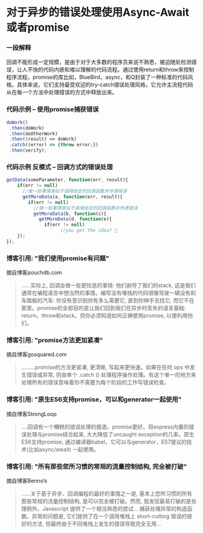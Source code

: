 # 对于异步的错误处理使用Async-Await或者promise


### 一段解释

回调不能形成一定规模，是由于对于大多数的程序员来说不熟悉，被迫随处检测错误，让人不快的代码内嵌和难以理解的代码流程。通过使用return和throw来控制程序流程，promise的库比如，BlueBird，async，和Q封装了一种标准的代码风格。具体来说，它们支持最受欢迎的try-catch错误处理风格，它允许主流程代码从在每一个方法中处理错误的方式中释放出来。


### 代码示例 – 使用promise捕获错误


```javascript
doWork()
 .then(doWork)
 .then(doOtherWork)
 .then((result) => doWork)
 .catch((error) => {throw error;})
 .then(verify);
```

### 代码示例 反模式 – 回调方式的错误处理

```javascript
getData(someParameter, function(err, result){
    if(err != null)
      //做一些事情类似于调用给定的回调函数并传递错误
      getMoreData(a, function(err, result){
        if(err != null)
          //做一些事情类似于调用给定的回调函数并传递错误
          getMoreData(b, function(c){ 
            getMoreData(d, function(e){ 
              if(err != null)
                    //you get the idea? 
    });
});
```

### 博客引用: "我们使用promise有问题"
摘自博客pouchdb.com
 
 > ……实际上, 回调会做一些更险恶的事情: 他们剥夺了我们的stack, 这是我们通常在编程语言中想当然的事情。编写没有堆栈的代码很像驾驶一辆没有刹车踏板的汽车: 你没有意识到你有多么需要它, 直到你伸手去找它, 而它不在那里。promise的全部目的是让我们回到我们在异步时丢失的语言基础: return，throw和stack。但你必须知道如何正确使用promise, 以便利用他们。

### 博客引用: "promise方法更加紧凑"
摘自博客gosquared.com
 
 > ………promise的方法更紧凑, 更清晰, 写起来更快速。如果在任何 ops 中发生错误或异常, 则由单个 .catch () 处理程序操作处理。有这个单一的地方来处理所有的错误意味着你不需要为每个阶段的工作写错误检查。

### 博客引用: "原生ES6支持promise，可以和generator一起使用"
摘自博客StrongLoop
 
 > ….回调有一个糟糕的错误处理的报道。promise更好。将express内置的错误处理与promise结合起来, 大大降低了uncaught exception的几率。原生ES6支持promise, 通过编译器babel，它可以与generator，ES7提议的技术(比如async/await) 一起使用。

### 博客引用: "所有那些您所习惯的常规的流量控制结构, 完全被打破"
摘自博客Benno’s
 
 > ……关于基于异步、回调编程的最好的事情之一是, 基本上您所习惯的所有那些常规的流量控制结构, 是可以完全被打破。然而, 我发现最易打破的是处理例外。Javascript 提供了一个相当熟悉的尝试... 捕获处理异常的构造函数。异常的问题是, 它们提供了在一个调用堆栈上 short-cutting 错误的很好的方法, 但最终由于不同堆栈上发生的错误导致完全无用…
